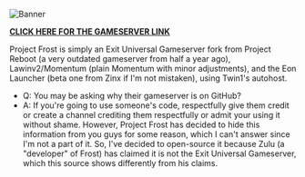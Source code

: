 ![Banner](https://imgur.com/a/KTU8Ug7)

**[CLICK HERE FOR THE GAMESERVER LINK](https://gofile.io/d/U8S2MD)**

Project Frost is simply an Exit Universal Gameserver fork from Project Reboot (a very outdated gameserver from half a year ago), Lawinv2/Momentum (plain Momentum with minor adjustments), and the Eon Launcher (beta one from Zinx if I'm not mistaken), using Twin1's autohost.

- Q: You may be asking why their gameserver is on GitHub?
- A: If you're going to use someone's code, respectfully give them credit or create a channel crediting them respectfully or admit your using it without shame. However, Project Frost has decided to hide this information from you guys for some reason, which I can't answer since I'm not a part of it. So, I've decided to open-source it because Zulu (a "developer" of Frost) has claimed it is not the Exit Universal Gameserver, which this source shows differently from his claims.
